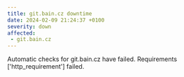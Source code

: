 ```yaml
---
title: git.bain.cz downtime
date: 2024-02-09 21:24:37 +0100
severity: down
affected:
 - git.bain.cz
---
```

Automatic checks for git.bain.cz have failed. Requirements ['http_requirement'] failed.
